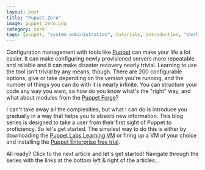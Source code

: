 ```yaml
---
layout: post
title: "Puppet Zero"
image: puppet_zero.png
category: zero
tags: [puppet, "system administration", tutorials, introduction, "configuration management", configuration]
---
```

Configuration management with tools like [Puppet](http://www.puppetlabs.com/)
can make your life a lot easier.  It can make configuring newly provisioned
servers more repeatable and reliable and it can make disaster recovery nearly
trivial. Learning to use the tool isn't trivial by any means, though. There are
200 configurable options, give or take depending on the version you're running,
and the number of things you can do with it is nearly infinite. You can
structure your code any way you want, so how do you know what's the "right" way,
and what about modules from the [Puppet Forge](http://forge.puppetlabs.com/)?

I can't take away all the complexities, but what I can do is introduce you
gradually in a way that helps you to absorb new information. This blog series is
designed to take a user from their first sight of Puppet to proficiency. So
let's get started. The simplest way to do this is either by downloading the
[Puppet Labs Learning VM](https://puppetlabs.com/download-learning-vm) or firing
up a VM of your choice and installing the [Puppet Enterprise free
trial](https://puppetlabs.com/download-puppet-enterprise).

All ready? Click to the next article and let's get started! Navigate through the
series with the links at the bottom left & right of the articles.
